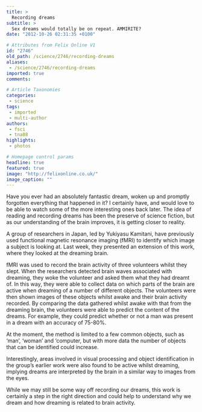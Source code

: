 ```yaml
---
title: >
  Recording dreams
subtitle: >
  Sex dreams would totally be on repeat. AMMIRITE?
date: "2012-10-26 02:31:35 +0100"

# Attributes from Felix Online V1
id: "2746"
old_path: /science/2746/recording-dreams
aliases:
 - /science/2746/recording-dreams
imported: true
comments:

# Article Taxonomies
categories:
 - science
tags:
 - imported
 - multi-author
authors:
 - fsci
 - tna08
highlights:
 - photos

# Homepage control params
headline: true
featured: true
image: "http://felixonline.co.uk/"
image_caption: ""
---
```


Have you ever had an absolutely fantastic dream, woken up and promptly forgotten everything that happened in it? I certainly have, and would love to be able to watch some of the more interesting ones back later. The idea of reading and recording dreams has been the preserve of science fiction, but as our understanding of the brain improves, it is getting closer to reality.

A group of researchers in Japan, led by Yukiyasu Kamitani, have previously used functional magnetic resonance imaging (fMRI) to identify which image a subject is looking at. Last week, they presented an extension of this work, where they looked at the dreaming brain.

fMRI was used to record the brain activity of three volunteers whilst they slept. When the researchers detected brain waves associated with dreaming, they woke the volunteer and asked them what they had dreamt of. In this way, they were able to collect data on which parts of the brain are active when dreaming of a number of different objects. The volunteers were then shown images of these objects whilst awake and their brain activity recorded. By comparing the data gathered whilst awake with that from the dreaming brain, the volunteers were able to predict the content of the dreams. For example, they could predict whether or not a man was present in a dream with an accuracy of 75-80%.

At the moment, the method is limited to a few common objects, such as ‘man’, ‘woman’ and ‘computer, but with more data the number of objects that can be identified could increase.

Interestingly, areas involved in visual processing and object identification in the group’s earlier work were also found to be active whilst dreaming, implying dreams are interpreted by the brain in a similar way to images from the eyes.

While we may still be some way off recording our dreams, this work is certainly a step in the right direction and could help to understand why we dream and how dreaming is related to brain activity.
